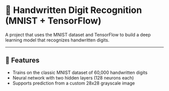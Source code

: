 # 🧠 Handwritten Digit Recognition (MNIST + TensorFlow)

A  project that uses the MNIST dataset and TensorFlow to build a deep learning model that recognizes handwritten digits.

---

## 🚀 Features

- Trains on the classic MNIST dataset of 60,000 handwritten digits
- Neural network with two hidden layers (128 neurons each)
- Supports prediction from a custom 28x28 grayscale image


